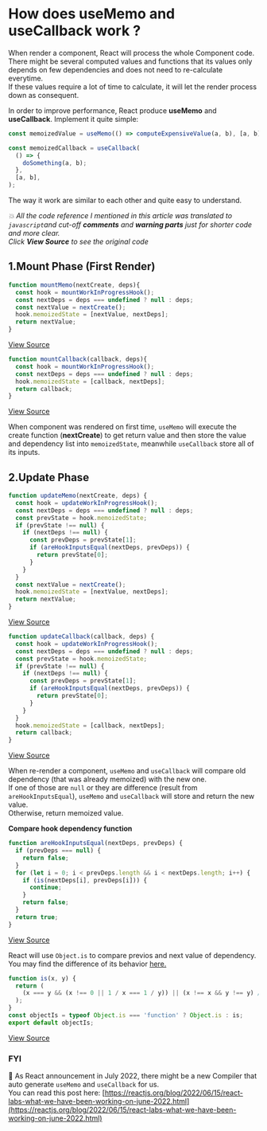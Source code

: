 # How does **useMemo** and **useCallback** work ?

When render a component, React will process the whole Component code. There might be several computed values and functions that its values only depends on few dependencies and does not need to re-calculate everytime.<br>
If these values require a lot of time to calculate, it will let the render process down as consequent.

In order to improve performance, React produce **useMemo** and **useCallback**.
Implement it quite simple: 
```javascript
const memoizedValue = useMemo(() => computeExpensiveValue(a, b), [a, b]);
```
```javascript
const memoizedCallback = useCallback(
  () => {
    doSomething(a, b);
  },
  [a, b],
);
```

The way it work are similar to each other and quite easy to understand. 

*:collision:	All the code reference I mentioned in this article was translated to `javascript`and cut-off **comments** and **warning parts** just for shorter code and more clear.<br>
Click **View Source** to see the original code*

## **1.Mount Phase (First Render)**
```typescript
function mountMemo(nextCreate, deps){
  const hook = mountWorkInProgressHook();
  const nextDeps = deps === undefined ? null : deps;
  const nextValue = nextCreate();
  hook.memoizedState = [nextValue, nextDeps];
  return nextValue;
}
```
[View Source](https://github.com/facebook/react/blob/v18.2.0/packages/react-reconciler/src/ReactFiberHooks.new.js#L1899-L1908)

```typescript
function mountCallback(callback, deps){
  const hook = mountWorkInProgressHook();
  const nextDeps = deps === undefined ? null : deps;
  hook.memoizedState = [callback, nextDeps];
  return callback;
}
```
[View Source](https://github.com/facebook/react/blob/v18.2.0/packages/react-reconciler/src/ReactFiberHooks.new.js#L1899-L1908)

When component was rendered on first time, `useMemo` will execute the create function (**nextCreate**) to get return value and then store the value and dependency list into `memoizedState`, meanwhile `useCallback` store all of its inputs.

## **2.Update Phase**
```typescript
function updateMemo(nextCreate, deps) {
  const hook = updateWorkInProgressHook();
  const nextDeps = deps === undefined ? null : deps;
  const prevState = hook.memoizedState;
  if (prevState !== null) {
    if (nextDeps !== null) {
      const prevDeps = prevState[1];
      if (areHookInputsEqual(nextDeps, prevDeps)) {
        return prevState[0];
      }
    }
  }
  const nextValue = nextCreate();
  hook.memoizedState = [nextValue, nextDeps];
  return nextValue;
}
```
[View Source](https://github.com/facebook/react/blob/v18.2.0/packages/react-reconciler/src/ReactFiberHooks.new.js#L1910-L1929)

```typescript
function updateCallback(callback, deps) {
  const hook = updateWorkInProgressHook();
  const nextDeps = deps === undefined ? null : deps;
  const prevState = hook.memoizedState;
  if (prevState !== null) {
    if (nextDeps !== null) {
      const prevDeps = prevState[1];
      if (areHookInputsEqual(nextDeps, prevDeps)) {
        return prevState[0];
      }
    }
  }
  hook.memoizedState = [callback, nextDeps];
  return callback;
}
```
[View Source](https://github.com/facebook/react/blob/v18.2.0/packages/react-reconciler/src/ReactFiberHooks.new.js#L1883-L1897)

When re-render a component, `useMemo` and `useCallback` will compare old dependency (that was already memoized) with the new one.<br>
If one of those are `null` or they are difference (result from `areHookInputsEqual`), `useMemo` and `useCallback` will store and return the new value. <br>
Otherwise, return memoized value.

**Compare hook dependency function**
```javascript
function areHookInputsEqual(nextDeps, prevDeps) {
  if (prevDeps === null) {
    return false;
  }
  for (let i = 0; i < prevDeps.length && i < nextDeps.length; i++) {
    if (is(nextDeps[i], prevDeps[i])) {
      continue;
    }
    return false;
  }
  return true;
}
```
[View Source](https://github.com/facebook/react/blob/v18.2.0/packages/react-reconciler/src/ReactFiberHooks.new.js#L327-L372)

React will use `Object.is` to compare previos and next value of dependency. You may find the difference of its behavior [here.](https://developer.mozilla.org/en-US/docs/Web/JavaScript/Equality_comparisons_and_sameness#comparing_equality_methods)
```javascript
function is(x, y) {
  return (
    (x === y && (x !== 0 || 1 / x === 1 / y)) || (x !== x && y !== y) // eslint-disable-line no-self-compare
  );
}
const objectIs = typeof Object.is === 'function' ? Object.is : is;
export default objectIs;
```
[View Source](https://github.com/facebook/react/blob/v18.2.0/packages/shared/objectIs.js)


### FYI
:tada: As React announcement in July 2022, there might be a new Compiler that auto generate `useMemo` and `useCallback` for us. <br>
You can read this post here: [https://reactjs.org/blog/2022/06/15/react-labs-what-we-have-been-working-on-june-2022.html](https://reactjs.org/blog/2022/06/15/react-labs-what-we-have-been-working-on-june-2022.html)
